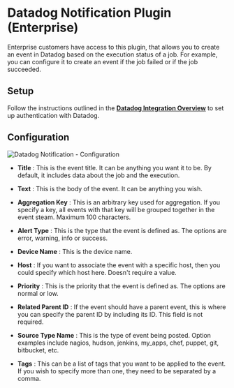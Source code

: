 # Datadog Notification Plugin (Enterprise)

Enterprise customers have access to this plugin, that allows you to create an event in Datadog based on the execution status of a job. For example, you can configure it to create an event if the job failed or if the job succeeded.

## Setup

Follow the instructions outlined in the [**Datadog Integration Overview**](/manual/plugins/datadog-plugins-overview) to set up authentication with Datadog.

## Configuration

![Datadog Notification - Configuration](~@assets/img/notification-config.png)

- **Title**
: This is the event title. It can be anything you want it to be. By default, it includes data about the job and the execution.

- **Text**
: This is the body of the event. It can be anything you wish.

- **Aggregation Key**
: This is an arbitrary key used for aggregation. If you specify a key, all events with that key will be grouped together in the event steam. Maximum 100 characters.

- **Alert Type**
: This is the type that the event is defined as. The options are error, warning, info or success. 

- **Device Name**
: This is the device name.

- **Host**
: If you want to associate the event with a specific host, then you could specify which host here. Doesn't require a value.

- **Priority**
: This is the priority that the event is defined as. The options are normal or low.

- **Related Parent ID**
: If the event should have a parent event, this is where you can specify the parent ID by including its ID. This field is not required.

- **Source Type Name**
: This is the type of event being posted. Option examples include nagios, hudson, jenkins, my_apps, chef, puppet, git, bitbucket, etc.

- **Tags**
: This can be a list of tags that you want to be applied to the event. If you wish to specify more than one, they need to be separated by a comma.
